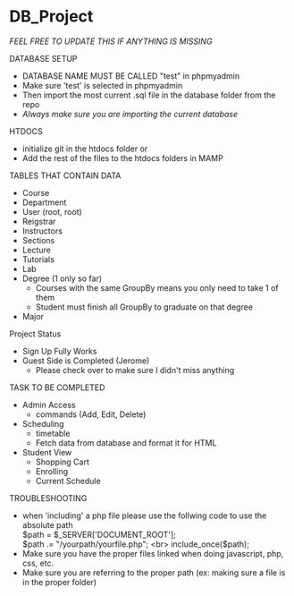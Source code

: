 # DB_Project
*FEEL FREE TO UPDATE THIS IF ANYTHING IS MISSING*

DATABASE SETUP
  - DATABASE NAME MUST BE CALLED "test" in phpmyadmin
  - Make sure 'test' is selected in phpmyadmin
  - Then import the most current .sql file in the database folder from the repo
  - *Always make sure you are importing the current database*

HTDOCS
  - initialize git in the htdocs folder or
  - Add the rest of the files to the htdocs folders in MAMP

 TABLES THAT CONTAIN DATA
  - Course
  - Department
  - User (root, root)
  - Reigstrar
  - Instructors
  - Sections
  - Lecture
  - Tutorials
  - Lab
  - Degree (1 only so far)
	- Courses with the same GroupBy means you only need to take 1 of them
	- Student must finish all GroupBy to graduate on that degree
  - Major
  
Project Status
  - Sign Up Fully Works
  - Guest Side is Completed (Jerome)
  	- Please check over to make sure I didn't miss anything
  
TASK TO BE COMPLETED
  - Admin Access
    - commands (Add, Edit, Delete)
  - Scheduling
    - timetable
    - Fetch data from database and format it for HTML
  - Student View
    - Shopping Cart
    - Enrolling
    - Current Schedule
    
TROUBLESHOOTING
  - when 'including' a php file please use the follwing code to use the absolute path <br>
        $path = $_SERVER['DOCUMENT_ROOT'];  <br>
        $path .= "/yourpath/yourfile.php";  <br>
        include_once($path);  <br>
  - Make sure you have the proper files linked when doing javascript, php, css, etc.
  - Make sure you are referring to the proper path (ex: making sure a file is in the proper folder)
 
